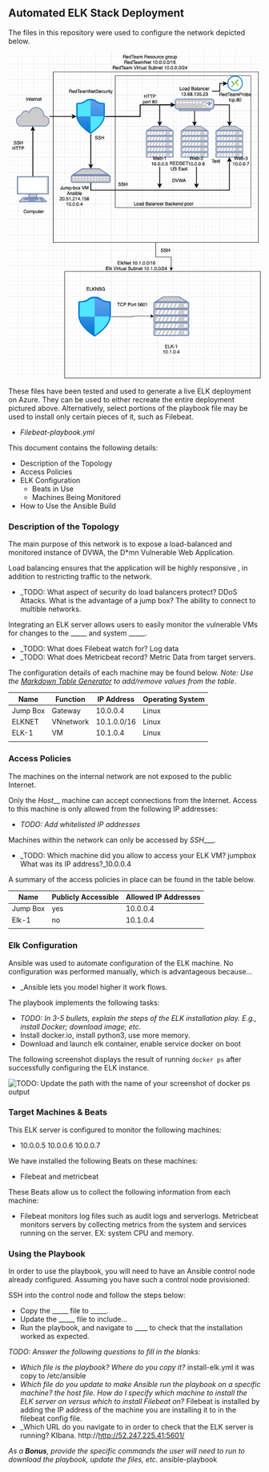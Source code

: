 ## Automated ELK Stack Deployment

The files in this repository were used to configure the network depicted below.

![](diagrams/REDTEAM.png)

These files have been tested and used to generate a live ELK deployment on Azure. They can be used to either recreate the entire deployment pictured above. Alternatively, select portions of the playbook file may be used to install only certain pieces of it, such as Filebeat.

  - _Filebeat-playbook.yml_

This document contains the following details:
- Description of the Topology
- Access Policies
- ELK Configuration
  - Beats in Use
  - Machines Being Monitored
- How to Use the Ansible Build


### Description of the Topology

The main purpose of this network is to expose a load-balanced and monitored instance of DVWA, the D*mn Vulnerable Web Application.

Load balancing ensures that the application will be highly responsive , in addition to restricting traffic to the network.
- _TODO: What aspect of security do load balancers protect? DDoS Attacks.  What is the advantage of a jump box? The ability to connect to multible networks.

Integrating an ELK server allows users to easily monitor the vulnerable VMs for changes to the _____ and system _____.
- _TODO: What does Filebeat watch for? Log data
- _TODO: What does Metricbeat record? Metric Data from target servers.

The configuration details of each machine may be found below.
_Note: Use the [Markdown Table Generator](http://www.tablesgenerator.com/markdown_tables) to add/remove values from the table_.

| Name     | Function | IP Address | Operating System |
|----------|----------|------------|------------------|
| Jump Box | Gateway  | 10.0.0.4   | Linux            |
| ELKNET   |VNnetwork | 10.1.0.0/16| Linux            |
| ELK-1    |   VM     | 10.1.0.4   | Linux            |
|          |          |            |                  |

### Access Policies

The machines on the internal network are not exposed to the public Internet. 

Only the _Host___ machine can accept connections from the Internet. Access to this machine is only allowed from the following IP addresses:
- _TODO: Add whitelisted IP addresses_

Machines within the network can only be accessed by _SSH____.
- _TODO: Which machine did you allow to access your ELK VM? jumpbox  What was its IP address?_10.0.0.4

A summary of the access policies in place can be found in the table below.

| Name     | Publicly Accessible | Allowed IP Addresses |
|----------|---------------------|----------------------|
| Jump Box | yes                 | 10.0.0.4             |
|   Elk-1  | no                  | 10.1.0.4                  |
|          |                     |                      |

### Elk Configuration

Ansible was used to automate configuration of the ELK machine. No configuration was performed manually, which is advantageous because...
- _Ansible lets you model higher it work flows.

The playbook implements the following tasks:
- _TODO: In 3-5 bullets, explain the steps of the ELK installation play. E.g., install Docker; download image; etc._
- Install docker.io, install python3, use more memory.
- Download and launch elk container, enable service docker on boot

The following screenshot displays the result of running `docker ps` after successfully configuring the ELK instance.

![TODO: Update the path with the name of your screenshot of docker ps output](Images/docker_ps_output.png)

### Target Machines & Beats
This ELK server is configured to monitor the following machines:
- 10.0.0.5 10.0.0.6 10.0.0.7

We have installed the following Beats on these machines:
- Filebeat and metricbeat

These Beats allow us to collect the following information from each machine:

- Filebeat monitors log files such as audit logs and serverlogs. Metricbeat monitors servers by collecting metrics from the system and services running on the server. EX: system CPU and memory.
### Using the Playbook
In order to use the playbook, you will need to have an Ansible control node already configured. Assuming you have such a control node provisioned: 

SSH into the control node and follow the steps below:
- Copy the _____ file to _____.
- Update the _____ file to include...
- Run the playbook, and navigate to ____ to check that the installation worked as expected.

_TODO: Answer the following questions to fill in the blanks:_
- _Which file is the playbook? Where do you copy it?_ install-elk.yml it was copy to /etc/ansible
- _Which file do you update to make Ansible run the playbook on a specific machine? the host file. How do I specify which machine to install the ELK server on versus which to install Filebeat on?_ Filebeat is installed by adding the IP address of the machine you are installing it to in the filebeat config file.
- _Which URL do you navigate to in order to check that the ELK server is running? KIbana. http://http://52.247.225.41:5601/

_As a **Bonus**, provide the specific commands the user will need to run to download the playbook, update the files, etc._ ansible-playbook
